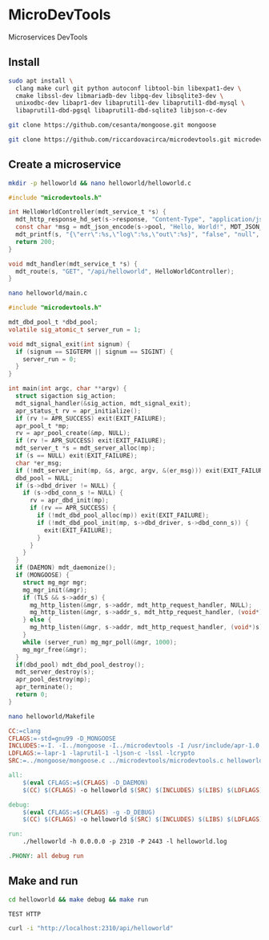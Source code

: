 # MicroDevTools

Microservices DevTools

<!-- #### Table of Contents

[Install](#install)<br>
[Create a new microservices-based project](#create-a-new-microservices-based-project)<br>
[Install GNUstep OBJ-C support (optional)](#install-gnustep-obj-c-support-optional)<br>
[Create a new microservices-based project](#create-a-new-microservices-based-project)<br>
[Get the latest verison of Apache Portable Runtime](#get-the-latest-verison-of-apache-portable-runtime)<br>
[Get the latest version of JSON-c](#get-the-latest-version-of-json-c)<br>
[Get the latest version of Mongoose](#get-the-latest-version-of-mongoose)<br>
[Get latest version of MicroDevTools](#get-latest-version-of-microdevtools)<br>
[Create a HelloWorld microservice in C](#create-a-helloworld-microservice-in-c)<br>
[Create a HelloWorld microservice in Objective-c](#create-a-helloworld-microservice-in-objective-c)<br>
[Compile and run the HelloWorld microservice (debug version)](#compile-and-run-the-helloworld-microservice-debug-version)<br>
[Connect to a PostgreSQL database](#connect-to-a-postgresql-database)<br>
[Connect to a MySQL/MariaDB database](#connect-to-a-mysql-mariadb-database)<br>
[Connect to a SQLite3 database](#connect-to-a-sqlite3-database)<br>
[Enable TLS](#enable-tls)<br>
[Create a simple Nginx API gateway](#create-a-simple-nginx-api-gateway)<br>
 -->
## Install

```bash
sudo apt install \
  clang make curl git python autoconf libtool-bin libexpat1-dev \
  cmake libssl-dev libmariadb-dev libpq-dev libsqlite3-dev \
  unixodbc-dev libapr1-dev libaprutil1-dev libaprutil1-dbd-mysql \
  libaprutil1-dbd-pgsql libaprutil1-dbd-sqlite3 libjson-c-dev
```
```bash
git clone https://github.com/cesanta/mongoose.git mongoose
```
```bash
git clone https://github.com/riccardovacirca/microdevtools.git microdevtools
```
<!-- #### GNUstep OBJ-C support (optional)
```bash
sudo apt install gnustep-devel gobjc \
  && ln -s /usr/lib/gcc/x86_64-linux-gnu/10/include/objc /usr/local/include/objc
```
### The latest verison of Apache Portable Runtime (optional)
```bash
git clone https://github.com/apache/apr.git apr
```
```bash
mkdir -p apr-2 \
  && cd apr \
  && ./buildconf \
  && ./configure --prefix=/tmp/apr --with-mysql --with-pgsql --with-sqlite3 --with-odbc \
  && make \
  && make install \
  && mv /tmp/apr/include/apr-2 ../apr-2/include \
  && mv /tmp/apr/lib ../apr-2 \
  && rm -rf /tmp/apr \
  && cd ..
```
#### The latest version of JSON-c (optional)
```bash
git clone https://github.com/json-c/json-c.git json-c
```
```bash
mkdir -p json-c \
  && mkdir jsonc \
  && cd jsonc \
  && cmake ../json-c -DCMAKE_INSTALL_PREFIX=/tmp/jsonc \
  && make \
  && make install \
  && mv /tmp/jsonc/include/json-c ../json-c/include \
  && mv /tmp/jsonc/lib ../json-c/lib \
  && rm -rf /tmp/jsonc \
  && cd .. \
  && rm -rf jsonc /tmp/jsonc
```
-->
## Create a microservice
```bash
mkdir -p helloworld && nano helloworld/helloworld.c
```
```c
#include "microdevtools.h"

int HelloWorldController(mdt_service_t *s) {
  mdt_http_response_hd_set(s->response, "Content-Type", "application/json");
  const char *msg = mdt_json_encode(s->pool, "Hello, World!", MDT_JSON_T_STRING);
  mdt_printf(s, "{\"err\":%s,\"log\":%s,\"out\":%s}", "false", "null", msg);
  return 200;
}

void mdt_handler(mdt_service_t *s) {
  mdt_route(s, "GET", "/api/helloworld", HelloWorldController);
}
```
```bash
nano helloworld/main.c
```
```c
#include "microdevtools.h"

mdt_dbd_pool_t *dbd_pool;
volatile sig_atomic_t server_run = 1;

void mdt_signal_exit(int signum) {
  if (signum == SIGTERM || signum == SIGINT) {
    server_run = 0;
  }
}

int main(int argc, char **argv) {
  struct sigaction sig_action;
  mdt_signal_handler(&sig_action, mdt_signal_exit);
  apr_status_t rv = apr_initialize();
  if (rv != APR_SUCCESS) exit(EXIT_FAILURE);
  apr_pool_t *mp;
  rv = apr_pool_create(&mp, NULL);
  if (rv != APR_SUCCESS) exit(EXIT_FAILURE);
  mdt_server_t *s = mdt_server_alloc(mp);
  if (s == NULL) exit(EXIT_FAILURE);
  char *er_msg;
  if (!mdt_server_init(mp, &s, argc, argv, &(er_msg))) exit(EXIT_FAILURE);
  dbd_pool = NULL;
  if (s->dbd_driver != NULL) {
    if (s->dbd_conn_s != NULL) {
      rv = apr_dbd_init(mp);
      if (rv == APR_SUCCESS) {
        if (!mdt_dbd_pool_alloc(mp)) exit(EXIT_FAILURE);
        if (!mdt_dbd_pool_init(mp, s->dbd_driver, s->dbd_conn_s)) {
          exit(EXIT_FAILURE);
        }
      }
    }
  }
  if (DAEMON) mdt_daemonize();
  if (MONGOOSE) {
    struct mg_mgr mgr;
    mg_mgr_init(&mgr);
    if (TLS && s->addr_s) {
      mg_http_listen(&mgr, s->addr, mdt_http_request_handler, NULL);
      mg_http_listen(&mgr, s->addr_s, mdt_http_request_handler, (void*)s);
    } else {
      mg_http_listen(&mgr, s->addr, mdt_http_request_handler, (void*)s);
    }
    while (server_run) mg_mgr_poll(&mgr, 1000);
    mg_mgr_free(&mgr);
  }
  if(dbd_pool) mdt_dbd_pool_destroy();
  mdt_server_destroy(s);
  apr_pool_destroy(mp);
  apr_terminate();
  return 0;
}
```
```bash
nano helloworld/Makefile
```
```makefile
CC:=clang
CFLAGS:=-std=gnu99 -D_MONGOOSE
INCLUDES:=-I. -I../mongoose -I../microdevtools -I /usr/include/apr-1.0 -I/usr/include/json-c
LDFLAGS:=-lapr-1 -laprutil-1 -ljson-c -lssl -lcrypto
SRC:=../mongoose/mongoose.c ../microdevtools/microdevtools.c helloworld.c main.c

all:
	$(eval CFLAGS:=$(CFLAGS) -D_DAEMON)
	$(CC) $(CFLAGS) -o helloworld $(SRC) $(INCLUDES) $(LIBS) $(LDFLAGS)

debug:
	$(eval CFLAGS:=$(CFLAGS) -g -D_DEBUG)
	$(CC) $(CFLAGS) -o helloworld $(SRC) $(INCLUDES) $(LIBS) $(LDFLAGS)

run:
	./helloworld -h 0.0.0.0 -p 2310 -P 2443 -l helloworld.log

.PHONY: all debug run
```

<!-- ```makefile
CC:=clang
CFLAGS:=-std=gnu99 -D_MONGOOSE
INCLUDES:=-I. -I../mongoose -I../microdevtools
LDFLAGS:=-lapr-1 -laprutil-1 -ljson-c -lssl -lcrypto
SRC:=../mongoose/mongoose.c ../microdevtools/microdevtools.c helloworld.c main.c

EXTRA_INCLUDES:=-I /usr/include/apr-1.0 -I/usr/include/json-c

# EXTRA_INCLUDES:=-I../apr-2/include -I../json-c/include
# EXTRA_LIBS:=-L../apr-2/lib -L../json-c/lib
# LD_LIBRARY_LOAD:=LD_LIBRARY_PATH=$$LD_LIBRARY_PATH:../apr-2/lib:../json-c/lib 
# TLS:=-DMG_TLS=MG_TLS_OPENSSL -D_TLS

RUN:=./helloworld -h 0.0.0.0 -p 2310 -P 2443 -l helloworld.log

ifdef dbd
  ifeq ($(dbd),pgsql)
    RUN:=$(RUN) -d pgsql -D "hostaddr=127.0.0.1 host=localhost port=5432 user=bob password=secret dbname=test"
  endif
  ifeq ($(dbd),mysql)
    RUN:=$(RUN) -d mysql -D "host=127.0.0.1,port=3306,user=bob,pass=secret,dbname=test"
  endif
  ifeq ($(dbd),sqlite3)
    RUN:=$(RUN) -d sqlite3 -D "test.sqlite"
  endif
endif

all:
ifneq ($(wildcard fs.c),)
	$(eval SRC:=$(SRC) fs.c)
	$(eval CFLAGS:=$(CFLAGS) -DMG_ENABLE_PACKED_FS=1 -D_FS)
endif
	$(eval CFLAGS:=$(CFLAGS) -D_DAEMON $(TLS))
	$(CC) $(CFLAGS) -o helloworld $(SRC) $(INCLUDES) $(EXTRA_INCLUDES) \
	$(LIBS) $(EXTRA_LIBS) $(LDFLAGS)

debug:
ifneq ($(wildcard fs.c),)
	$(eval SRC:=$(SRC) fs.c)
	$(eval CFLAGS:=$(CFLAGS) -DMG_ENABLE_PACKED_FS=1 -D_FS)
endif
	$(eval CFLAGS:=$(CFLAGS) $(TLS) -g -D_DEBUG)
	$(CC) $(CFLAGS) -o helloworld $(SRC) $(INCLUDES) $(EXTRA_INCLUDES) \
	$(LIBS) $(EXTRA_LIBS) $(LDFLAGS)

fs:
	clang -o pack ../mongoose/test/pack.c
	./pack	fs/* > fs.c

run:
	$(LD_LIBRARY_LOAD) $(RUN)

.PHONY: all debug run
``` -->
<!-- 
To use a different installation of apr and json-c, uncomment the following lines
and set the correct path:

```makefile
# EXTRA_INCLUDES:=-I../apr-2/include -I../json-c/include
# EXTRA_LIBS:=-L../apr-2/lib -L../json-c/lib
# LD_LIBRARY_LOAD:=LD_LIBRARY_PATH=$$LD_LIBRARY_PATH:../apr-2/lib:../json-c/lib 
# TLS:=-DMG_TLS=MG_TLS_OPENSSL -D_TLS
```

### Create a HelloWorld microservice in Objective-c

```bash
nano helloworld/helloworld.m
```

```c
#import "microdevtools.h"

int HelloWorldController(mdt_service_t *s) {
  @autoreleasepool {
    NSString *hello;
    mdt_http_response_hd_set(s->response, "Content-Type", "application/json");
    const char *msg = mdt_json_encode(s->pool, "Hello, World!", MDT_JSON_T_STRING);
    mdt_printf(s, "{\"err\":%s,\"log\":%s,\"out\":%s}", "false", "null", msg);
    return 200;
  }
}

void mdt_handler(mdt_service_t *s) {
  mdt_route(s, "GET", "/api/helloworld", HelloWorldController);
}
```

```bash
nano helloworld/main.m
```

```c
#import "microdevtools.h"

mdt_dbd_pool_t *dbd_pool;
volatile sig_atomic_t server_run = 1;

void mdt_signal_exit(int signum) {
  if (signum == SIGTERM || signum == SIGINT) {
    server_run = 0;
  }
}

int main(int argc, char **argv) {
  struct sigaction sig_action;
  mdt_signal_handler(&sig_action, mdt_signal_exit);
  apr_status_t rv = apr_initialize();
  if (rv != APR_SUCCESS) exit(EXIT_FAILURE);
  apr_pool_t *mp;
  rv = apr_pool_create(&mp, NULL);
  if (rv != APR_SUCCESS) exit(EXIT_FAILURE);
  mdt_server_t *s = mdt_server_alloc(mp);
  if (s == NULL) exit(EXIT_FAILURE);
  char *er_msg;
  if (!mdt_server_init(mp, &s, argc, argv, &(er_msg))) exit(EXIT_FAILURE);
  dbd_pool = NULL;
  if (s->dbd_driver != NULL) {
    if (s->dbd_conn_s != NULL) {
      rv = apr_dbd_init(mp);
      if (rv == APR_SUCCESS) {
        if (!mdt_dbd_pool_alloc(mp)) exit(EXIT_FAILURE);
        if (!mdt_dbd_pool_init(mp, s->dbd_driver, s->dbd_conn_s)) {
          exit(EXIT_FAILURE);
        }
      }
    }
  }
  if (DAEMON) mdt_daemonize();
  if (MONGOOSE) {
    struct mg_mgr mgr;
    mg_mgr_init(&mgr);
    if (TLS && s->addr_s) {
      mg_http_listen(&mgr, s->addr, mdt_http_request_handler, NULL);
      mg_http_listen(&mgr, s->addr_s, mdt_http_request_handler, (void*)s);
    } else {
      mg_http_listen(&mgr, s->addr, mdt_http_request_handler, (void*)s);
    }
    while (server_run) mg_mgr_poll(&mgr, 1000);
    mg_mgr_free(&mgr);
  }
  if(dbd_pool) mdt_dbd_pool_destroy();
  mdt_server_destroy(s);
  apr_pool_destroy(mp);
  apr_terminate();
  return 0;
}
```

```bash
nano helloworld/Makefile
```

```makefile
CC:=clang
CFLAGS:=-D_MONGOOSE -D_NATIVE_OBJC_EXCEPTIONS -fconstant-string-class=NSConstantString
INCLUDES:=-I. -I../mongoose -I../microdevtools -I `gnustep-config --variable=GNUSTEP_SYSTEM_HEADERS`
LIBS:=-L `gnustep-config --variable=GNUSTEP_SYSTEM_LIBRARIES`
LDFLAGS:=-lapr-1 -laprutil-1 -ljson-c -lssl -lcrypto -lgnustep-base -lobjc
SRC:=../mongoose/mongoose.c ../microdevtools/microdevtools.c helloworld.m main.m

EXTRA_INCLUDES:=-I /usr/include/apr-1.0 -I/usr/include/json-c

# EXTRA_INCLUDES:=-I../apr-2/include -I../json-c/include
# EXTRA_LIBS:=-L../apr-2/lib -L../json-c/lib
# LD_LIBRARY_LOAD:=LD_LIBRARY_PATH=$$LD_LIBRARY_PATH:../apr-2/lib:../json-c/lib 
# TLS:=-DMG_TLS=MG_TLS_OPENSSL -D_TLS

RUN:=./helloworld -h 0.0.0.0 -p 2310 -P 2443 -l helloworld.log

ifdef dbd
  ifeq ($(dbd),pgsql)
    RUN:=$(RUN) -d pgsql -D "hostaddr=127.0.0.1 host=localhost port=5432 user=bob password=secret dbname=test"
  endif
  ifeq ($(dbd),mysql)
    RUN:=$(RUN) -d mysql -D "host=127.0.0.1,port=3306,user=bob,pass=secret,dbname=test"
  endif
  ifeq ($(dbd),sqlite3)
    RUN:=$(RUN) -d sqlite3 -D "test.sqlite"
  endif
endif

all:
ifneq ($(wildcard fs.c),)
	$(eval SRC:=$(SRC) fs.c)
	$(eval CFLAGS:=$(CFLAGS) -DMG_ENABLE_PACKED_FS=1 -D_FS)
endif
	$(eval CFLAGS:=$(CFLAGS) -D_DAEMON $(TLS))
	$(CC) $(CFLAGS) -o helloworld $(SRC) $(INCLUDES) $(EXTRA_INCLUDES) \
	$(LIBS) $(EXTRA_LIBS) $(LDFLAGS)

debug:
ifneq ($(wildcard fs.c),)
	$(eval SRC:=$(SRC) fs.c)
	$(eval CFLAGS:=$(CFLAGS) -DMG_ENABLE_PACKED_FS=1 -D_FS)
endif
	$(eval CFLAGS:=$(CFLAGS) $(TLS) -g -D_DEBUG)
	$(CC) $(CFLAGS) -o helloworld $(SRC) $(INCLUDES) $(EXTRA_INCLUDES) \
	$(LIBS) $(EXTRA_LIBS) $(LDFLAGS)

fs:
	clang -o pack ../mongoose/test/pack.c
	./pack	fs/* > fs.c

run:
	$(LD_LIBRARY_LOAD) $(RUN)

.PHONY: all debug run
```

To use a different installation of apr and json-c, uncomment the following lines
and set the correct path:

```makefile
# EXTRA_INCLUDES:=-I../apr-2/include -I../json-c/include
# EXTRA_LIBS:=-L../apr-2/lib -L../json-c/lib
# LD_LIBRARY_LOAD:=LD_LIBRARY_PATH=$$LD_LIBRARY_PATH:../apr-2/lib:../json-c/lib 
``` -->

## Make and run
```bash
cd helloworld && make debug && make run
```
<code>TEST HTTP</code>
```bash
curl -i "http://localhost:2310/api/helloworld"
```

<!-- ### Connect to a PostgreSQL database

```bash
sudo apt install postgresql \
  && sudo systemctl start postgresql \
  && sudo -u postgres psql
```

```sql
CREATE USER bob WITH PASSWORD 'secret';
CREATE DATABASE test OWNER bob;
GRANT ALL PRIVILEGES ON DATABASE test TO bob;
\q
```

```bash
psql -U bob -d test -h localhost
```

```sql
CREATE TABLE users (
  id SERIAL PRIMARY KEY,
  username VARCHAR(50) UNIQUE NOT NULL,
  email VARCHAR(100) UNIQUE NOT NULL,
  pass VARCHAR(100) NOT NULL
);
```

```sql
INSERT INTO users (username, email, pass)
VALUES 
  ('user1', 'user1@example.com', 'password1'),
  ('user2', 'user2@example.com', 'password2'),
  ('user3', 'user3@example.com', 'password3');
```

```bash
cd helloworld && make debug && make run dbd=pgsql
```

### Connect to a MySQL/MariaDB database

```bash
sudo apt install mariadb-server && sudo mysql
```

```sql
create database test;
create user 'bob'@'localhost' identified by 'secret';
grant all on test.* to 'bob'@'localhost';
```

```bash
mysql -u bob -p -h localhost
```

```sql
CREATE TABLE users (
  id INT AUTO_INCREMENT PRIMARY KEY,
  username VARCHAR(50) UNIQUE NOT NULL,
  email VARCHAR(100) UNIQUE NOT NULL,
  pass VARCHAR(100) NOT NULL
);

INSERT INTO users (user, email, pass) VALUES
  ('user1', 'user1@example.com', 'password1'),
  ('user2', 'user2@example.com', 'password2'),
  ('user3', 'user3@example.com', 'password3');

\q
```

```bash
cd helloworld \
  && make debug \
  && make run dbd=mysql
```

### Connect to a SQLite3 database

```bash
sudo apt install sqlite3 \
  && sqlite3 test.sqlite
```

```sql
CREATE TABLE users (
    id INTEGER PRIMARY KEY AUTOINCREMENT,
    username VARCHAR(50) UNIQUE NOT NULL,
    email VARCHAR(100) UNIQUE NOT NULL,
    pass VARCHAR(100) NOT NULL
);

INSERT INTO users (username, email, pass) VALUES
    ('user1', 'user1@example.com', 'password1'),
    ('user2', 'user2@example.com', 'password2'),
    ('user3', 'user3@example.com', 'password3');

.exit
```

```bash
cd helloworld \
  && make debug \
  && make run dbd=sqlite3
```

### Enable TLS (optional)

```bash
nano helloworld/certs.sh
```

```bash
#!/bin/bash
mkdir -p /tmp/microdevtools

if ! test -e "/tmp/microdevtools/ca_root.key"; then
  openssl genrsa -out /tmp/microdevtools/ca_root.key 4096
  openssl req -new -x509 -days 365 -key /tmp/microdevtools/ca_root.key \
    -out /tmp/microdevtools/ca_root.crt -subj "/CN=MDT_ROOT_CA"
  rm -rf $1.key $1.crs $1.crt certs.h
fi

if ! test -e "$1.key"; then
  openssl genrsa -out $1.key 2048
  openssl req -new -key $1.key -out $1.csr -subj "/CN=$1"
  openssl x509 -req -days 365 -in $1.csr -CA /tmp/microdevtools/ca_root.crt \
    -CAkey /tmp/microdevtools/ca_root.key -set_serial 01 -out $1.crt
fi

ca_crt_file=/tmp/microdevtools/ca_root.crt
ca_c_variable_name=s_tls_ca
server_crt_file=$1.crt
server_crt_c_variable_name=s_tls_cert
server_key_file=$1.key
server_key_c_variable_name=s_tls_key

ca_crt_variable="const char *${ca_c_variable_name} ="
while IFS= read -r line; do
  ca_crt_variable="${ca_crt_variable}\n\"${line}\\\\n\""
done < "$ca_crt_file"
ca_crt_variable="${ca_crt_variable};"

server_crt_variable="const char *${server_crt_c_variable_name} ="
while IFS= read -r line; do
  server_crt_variable="${server_crt_variable}\n\"${line}\\\\n\""
done < "$server_crt_file"
server_crt_variable="${server_crt_variable};"

server_key_variable="const char *${server_key_c_variable_name} ="
while IFS= read -r line; do
  server_key_variable="${server_key_variable}\n\"${line}\\\\n\""
done < "$server_key_file"
server_key_variable="${server_key_variable};"

echo -e "#ifndef CERT_H" > certs.h
echo -e "#define CERT_H\n" >> certs.h
echo -e "#ifdef _TLS" >> certs.h
echo -e "#ifdef _TLS_TWOWAY" >> certs.h
echo -e "$ca_crt_variable" >> certs.h
echo -e "#endif\n" >> certs.h
echo -e "$server_crt_variable" >> certs.h
echo -e "$server_key_variable" >> certs.h
echo -e "#endif" >> certs.h
echo -e "#endif /* CERT_H */" >> certs.h
```

```bash
chmod +x certs.sh && ./certs.sh helloworld
```

Uncomment the following line in the service Makefile:

```makefile
# TLS:=-DMG_TLS=MG_TLS_OPENSSL -D_TLS
```

Compile and run the HelloWorld microservice (debug version)

```bash
make debug && make run
```

<code>TEST HTTPS</code>

```bash
curl -k -i "https://localhost:2443/api/helloworld"
```

### Compile and install the microservice as a system service

To build the microservice as a system daemon simply use <code>make</code> instead of <code>make debug</code> from the command line.

```bash
sudo cp helloworld /usr/bin/helloworld \
  && sudo chown -R root:root /usr/bin/helloworld \
  && sudo mkdir -p /var/log/helloworld
```

```bash
sudo nano /etc/init.d/helloworld
```

```bash
#!/bin/sh
### BEGIN INIT INFO
# Provides:          helloworld
# Required-Start:    $remote_fs $syslog
# Required-Stop:     $remote_fs $syslog
# Default-Start:     2 3 4 5
# Default-Stop:      0 1 6
# Short-Description: Simple helloworld program
# Description:       This script runs the helloworld program.
### END INIT INFO

# Variables
HELLOWORLD_BIN="/usr/bin/helloworld -h 0.0.0.0 -p 2310 -P 2443 -l /var/log/helloworld/helloworld.log"
PIDFILE="/var/run/helloworld.pid"

do_start() {
  if [ -f "$PIDFILE" ]; then
    echo "The helloworld service is already running."
    exit 1
  fi

  # Start the helloworld program
  $HELLOWORLD_BIN &
  # Store the process ID in the PID file
  echo $! > "$PIDFILE"
  echo "Started the helloworld service."
}

do_stop() {
  if [ ! -f "$PIDFILE" ]; then
    echo "The helloworld service is not running."
    exit 1
  fi

  # Read the process ID from the PID file
  PID=$(cat "$PIDFILE")
  # Terminate the helloworld program
  kill "$PID"
  # Remove the PID file
  rm "$PIDFILE"
  echo "Stopped the helloworld service."
}

do_restart() {
  do_stop
  sleep 1
  do_start
}

do_status() {
  if [ -f "$PIDFILE" ]; then
    PID=$(cat "$PIDFILE")
    if ps -p "$PID" > /dev/null; then
      echo "The helloworld service is running (PID: $PID)."
    else
      echo "The helloworld service is not running."
    fi
  else
    echo "The helloworld service is not running."
  fi
}

case "$1" in
  start)
    do_start
    ;;
  stop)
    do_stop
    ;;
  restart)
    do_restart
    ;;
  status)
    do_status
    ;;
  *)
    echo "Usage: $0 {start|stop|restart|status}"
    exit 1
    ;;
esac
```

```bash
sudo chown -R root:root /etc/init.d/helloworld \
  && sudo chmod +x /etc/init.d/helloworld
```

```bash
sudo nano /etc/systemd/system/helloworld.service
```

```bash
[Unit]
Description=hello service
After=network.target
StartLimitIntervalSec=0

[Service]
Type=forking
Restart=always
RestartSec=1
User=root
ExecStart=/usr/bin/helloworld -h 0.0.0.0 -p 2310 -P 2443 -l /var/log/helloworld/helloworld.log
RemainAfterExit=true

[Install]
WantedBy=multi-user.target
```

```bash
sudo chown -R root:root /etc/systemd/system/helloworld.service \
  && sudo systemctl daemon-reload
```

```bash
sudo systemctl start helloworld
```

Make the microservice a startup script:

```bash
sudo update-rc.d hello defaults
```

Create a script to uninstall the microservice:

```bash
nano uninstall.sh
```

```bash
#!/bin/sh
service helloworld stop \
  && update-rc.d -f helloworld remove \
  && rm -rf /etc/systemd/system/helloworld \
  && rm -rf /usr/bin/helloworld \
  && rm -rf /etc/init.d/helloworld \
  && systemctl daemon-reload
```

### Create a simple Nginx API gateway

```bash
sudo nano /etc/nginx/sites-available/myapp.conf
```

```
include /etc/nginx/sites-available/myapp_*_upstream.conf;
server {
  listen 80;
  server_name remote.host;
  include /etc/nginx/sites-available/myapp_*_location.conf;
}
```

```bash
sudo ln -s /etc/nginx/sites-available/myapp.conf /etc/nginx/sites-enabled/myapp.conf
```

```bash
sudo nano /etc/nginx/sites-available/myapp_helloworld_location.conf
```

```
location /api/helloworld {
  proxy_pass http://myapp-helloworld;
}
```

```bash
sudo nano /etc/nginx/sites-available/myapp_helloworld_upstream.conf
```

```nginx
upstream myapp-helloworld {
  server localhost:2310 fail_timeout=10s max_fails=3;
}
```

```bash
sudo nginx -t
```

```bash
sudo service nginx restart
```

```bash
make debug && make run
```

Add the <code>remote.host</code> host to the <code>/etc/hosts</code> file and run the following command from an external host:

```bash
curl -i http://remote.host/api/helloworld
``` 



-->




<!--






#!/bin/bash

# # netsrv
# Lightweight microservices framework

# ### Install common development tools
# ```bash
# sudo apt install clang make curl git python autoconf libtool-bin libexpat1-dev cmake
# sudo apt install libssl-dev libmariadb-dev libpq-dev libsqlite3-dev unixodbc-dev
# ```

# ### Install GNUstep OBJ-C support
# ```bash
# sudo apt install gnustep-devel gobjc
# ln -s /usr/lib/gcc/x86_64-linux-gnu/10/include/objc /usr/local/include/objc
# ```

# ### Install apr-2 dependencies
# ```bash
# git clone https://github.com/apache/apr.git apr
# cd apr && ./buildconf
# ./configure --prefix=/tmp/apr-install --with-mysql --with-pgsql --with-sqlite3 --with-odbc
# make && make install
# mv /tmp/apr-install/include/apr-2 /path/to/netsrv/.tools/include
# mv /tmp/apr-install/lib /path/to/netsrv/.tools/lib
# rm -rf /tmp/apr-install
# ```

# ### Install json-c dependencies
# ```bash
# git clone https://github.com/json-c/json-c.git json-c
# mkdir json-c-build && cd json-c-build
# cmake ../json-c -DCMAKE_INSTALL_PREFIX=/tmp/json-c-install
# make && make install
# mv /tmp/json-c-install/include/json-c /path/to/netsrv/.tools/include
# mv /tmp/json-c-install/lib /path/to/netsrv/.tools/lib
# rm -rf /tmp/json-c-install
# ```

# ### Install Mongoose dependencies
# ```bash
# git clone https://github.com/cesanta/mongoose.git mongoose
# cp ./mongoose/mongoose.h /path/to/netsrv/.tools/include
# cp ./mongoose/mongoose.c /path/to/netsrv/.tools/src

# ```

# ### Nginx local API gateway

# #### /etc/nginx/sites-available/netsrv_gateway.conf
# ```bash
# include /etc/nginx/sites-available/ns_*_upstream.conf;
# server {
#   listen 80;
#   server_name example.local;
#   include /etc/nginx/sites-available/ns_*_location.conf;
#   location / {
#     root /var/www/html/ns-webapp;
#   }
# }
# ```
# ## Nginx local service config

# #### /etc/nginx/sites-available/helloworld_location.conf
# ```bash
# location /api/helloworld/ {
#   rewrite ^/api/helloworld(.*) /api$1 break;
#   proxy_pass https://ns-helloworld;
#   proxy_set_header SSL_CLIENT_CERT $ssl_client_cert;
#   proxy_ssl_certificate /path/to/client.crt;
#   proxy_ssl_certificate_key /path/to/client.key;
#   proxy_ssl_trusted_certificate /path/to/ca.crt;
#   proxy_ssl_verify on;
#   proxy_ssl_verify_depth 2;
#   proxy_ssl_name remote.host;
# }
# ```

# #### /etc/nginx/sites-available/helloworld_upstream.conf
# ```bash
# upstream ns-helloworld {
#   server remote.host:8081 fail_timeout=10s max_fails=3;
#   server remote.host:8082 fail_timeout=10s max_fails=3;
#   server remote.host:8083 fail_timeout=10s max_fails=3;
# }
# ```
# test:
# curl -k -c "/tmp/cookie.txt" -b "/tmp/cookie.txt" --key ".tools/certs/client.key" --cert ".tools/certs/client.crt" -i "https://localhost:2443/api/hello"


# #include "microdevtools.h"

# int HelloWorldController(ns_service_t *s) {
#   ns_http_response_hd_set(s->response, "Content-Type", "application/json");
#   const char *msg = ns_json_encode(s->pool, "Hello, World!", NS_JSON_T_STRING);
#   ns_printf(s, "{\"err\":%s,\"log\":%s,\"out\":%s}", "false", "null", msg);
#   return 200;
# }
# void ns_handler(ns_service_t *s) {
#   ns_route(s, "GET", "/api/hello", HelloWorldController);
# }

# ns_dbd_pool_t *dbd_pool;
# volatile sig_atomic_t server_run = 1;
# void ns_signal_exit(int signum) {
#   if (signum == SIGTERM || signum == SIGINT) {
#     server_run = 0;
#   }
# }

# int main(int argc, char **argv) {
#   struct state_t {
#     struct flag_t {
#       int input, init, pool, server, dbd, dbd_pool;
#     } flag;
#     int error;
#     ns_server_t *server;
#     char *er_msg;
#     apr_pool_t *pool;
#     struct mg_mgr mgr;
#     struct sigaction sig_action;
#   } st = {
#     .flag.input = 0, .flag.init = 0, .flag.pool = 0, .flag.server = 0,
#     .flag.dbd = 0, .flag.dbd_pool = 0, .error = 0, .server = NULL,
#     .er_msg = NULL
#   };
#   do {
#     ns_signal_handler(&(st.sig_action), ns_signal_exit);
#     st.flag.input = argv != NULL && argc > 1;
#     if ((st.error = !st.flag.input)) break;
#     {
#       apr_status_t rv;
#       rv = apr_initialize();
#       st.flag.init = rv == APR_SUCCESS;
#       if ((st.error = !st.flag.init)) break;
#       rv = apr_pool_create(&(st.pool), NULL);
#       st.flag.pool = rv == APR_SUCCESS;
#       if ((st.error = !st.flag.pool)) break;
#     }
#     st.server = ns_server_alloc(st.pool);
#     st.flag.server = st.server != NULL;
#     if ((st.error = !st.flag.server)) break;
#     st.flag.server = ns_server_init(
#       st.pool, &(st.server), argc, argv, &(st.er_msg));
#     if ((st.error = !st.flag.server)) break;
#     if (DEBUG) {
#       ns_log((st.server)->logger, "INFO", "Server starting...");
#       ns_log((st.server)->logger, "INFO", "Server initialized");
#     }
#     if ((st.server)->dbd_driver != NULL) {
#       if ((st.server)->dbd_conn_s != NULL) {
#         apr_status_t rv;
#         rv = apr_dbd_init(st.pool);
#         st.flag.dbd = rv == APR_SUCCESS;
#         if ((st.error = !st.flag.dbd)) break;
#       }
#     }
#     dbd_pool = NULL;
#     if (st.flag.dbd) {
#       st.flag.dbd_pool = ns_dbd_pool_alloc(st.pool);
#       if ((st.error = !st.flag.dbd_pool)) break;
#       if (DEBUG) {
#         ns_log((st.server)->logger, "INFO", "DBD connection pool allocated");
#       }
#       st.flag.dbd_pool = ns_dbd_pool_init(st.pool, (st.server)->dbd_driver,
#                                           (st.server)->dbd_conn_s);
#       if ((st.error = !st.flag.dbd_pool)) break;
#       if (DEBUG) {
#         ns_log((st.server)->logger, "INFO", "DBD connection pool initialized");
#       }
#     }
#     if (DAEMON) {
#       ns_daemonize();
#       if (DEBUG) {
#         ns_log((st.server)->logger, "INFO", "Service daemon");
#       }
#     }
#     if (MONGOOSE) {
#       mg_mgr_init(&(st.mgr));
#       if (DEBUG) {
#         ns_log((st.server)->logger, "INFO", "HTTP server initialized");
#       }
#       if (TLS) {
#         if ((st.server)->addr_s) {
#           printf("%s\n", (st.server)->addr);
#           printf("%s\n", (st.server)->addr_s);
          
#           mg_http_listen(&(st.mgr), (st.server)->addr,
#                          ns_http_request_handler, NULL);
#           mg_http_listen(&(st.mgr), (st.server)->addr_s,
#                          ns_http_request_handler, (void*)(st.server));
#         }
#       } else {
#         mg_http_listen(&(st.mgr), (st.server)->addr,
#                        ns_http_request_handler, (void*)(st.server));
#       }
#       if (DEBUG) {
#         ns_log((st.server)->logger, "INFO", "HTTP server listening...");
#       }
#       while (server_run) {
#         mg_mgr_poll(&(st.mgr), 1000);
#       }
#       mg_mgr_free(&(st.mgr));
#     }
#   } while (0);
#   if (st.error) {
#     if (!st.flag.input) {
#       ns_log((st.server)->logger, "ERROR", "Invalid input");
#     } else if (!st.flag.init) {
#       ns_log((st.server)->logger, "ERROR", "Environment initialization error");
#     } else if (!st.flag.pool) {
#       ns_log((st.server)->logger, "ERROR", "Memory pool allocation error");
#     } else if (!st.flag.server) {
#       if (st.server == NULL) {
#         ns_log((st.server)->logger, "ERROR", "Server allocation error");
#       } else if (st.er_msg != NULL) {
#         ns_log((st.server)->logger, "ERROR", st.er_msg);
#       } else {
#         ns_log((st.server)->logger, "ERROR", "Server initialization error");
#       } 
#     } else if (!st.flag.dbd) {
#       ns_log((st.server)->logger, "ERROR", "DBD initialization failure");
#     } else if (!st.flag.dbd_pool) {
#       ns_log((st.server)->logger, "ERROR", "DBD pool initialization failure");
#     } else {
#       ns_log((st.server)->logger, "ERROR", "General error");
#     }
#   }
#   if (st.flag.init) {
#     if (st.flag.pool) {
#       ns_dbd_pool_destroy();
#       ns_server_destroy(st.server);
#       apr_pool_destroy(st.pool);
#     }
#     apr_terminate();
#   }
#   return 0;
# }

name=""
lang="c"
port=""

# ------------------------------------------------------------------------------

function usage {
  echo "Usage: mdt [options]"
  echo "  -b, --build     Build MicroDevTools locally"
  echo "  -i, --install   Install MicroDevTools"
  echo "  -u, --uninstall Uninstall MicroDevTools"
  echo "  -c, --create    Create a new application"
  exit 0
}

# ------------------------------------------------------------------------------

function build {
  CURRDIR=$(pwd);
  if ! test -e "${CURRDIR}/.tools/.env"; then
    exit 0
  fi
  source .tools/.env
  if [ ! -d "${APR}" ]; then
    echo "${APR} does not exist."
    exit 0
  fi
  if [ ! -d "${JSONC}" ]; then
    echo "${JSONC} does not exist."
    exit 0
  fi
  if [ ! -d "${MONGOOSE}" ]; then
    echo "${MONGOOSE} does not exist."
    exit 0
  fi
  if [ ! -d "${MICRODEVTOOLS}" ]; then
    echo "${MICRODEVTOOLS} does not exist."
    exit 0
  fi
  rm -rf ${CURRDIR}/.tools/apr-2 && mkdir -p ${CURRDIR}/.tools/apr-2
  rm -rf ${CURRDIR}/.tools/json-c && mkdir -p ${CURRDIR}/.tools/json-c
  rm -rf ${CURRDIR}/.tools/mongoose && mkdir -p ${CURRDIR}/.tools/mongoose
  rm -rf ${CURRDIR}/.tools/microdevtools && mkdir -p ${CURRDIR}/.tools/microdevtools
  cd $APR && ./buildconf && ./configure --prefix=/tmp/apr-install \
    --with-mysql --with-pgsql --with-sqlite3 --with-odbc && make && \
    make install && mv /tmp/apr-install/include/apr-2 \
    ${CURRDIR}/.tools/apr-2/include && mv /tmp/apr-install/lib \
    ${CURRDIR}/.tools/apr-2 && rm -rf /tmp/apr-install
  cd $JSONC && cd .. && rm -rf json-c-build && mkdir json-c-build \
    && cd json-c-build && cmake ../$(basename "$JSONC") \
    -DCMAKE_INSTALL_PREFIX=/tmp/json-c-install && make && make install \
    && mv /tmp/json-c-install/include/json-c ${CURRDIR}/.tools/json-c/include \
    && mv /tmp/json-c-install/lib ${CURRDIR}/.tools/json-c/lib \
    && rm -rf /tmp/json-c-install
  cp $MONGOOSE/mongoose.* ${CURRDIR}/.tools/mongoose
  cp $MICRODEVTOOLS/microdevtools.* ${CURRDIR}/.tools/microdevtools
  cat <<EOF > ${CURRDIR}/.gitignore
.gitignore
.tools/apr-2
.tools/json-c
.tools/mongoose
.tools/microdevtools
EOF
  exit 0
}

# ------------------------------------------------------------------------------

# Example: $ sudo mdt -i
function install {
  CURRDIR=$(pwd)
  cp ${CURRDIR}/mdt /usr/local/bin/mdt
  exit 0
}

# ------------------------------------------------------------------------------

# Example: $ sudo mdt -u
function uninstall {
  CURRDIR=$(pwd);
  rm -rf /usr/local/bin/mdt
  exit 0
}

# ------------------------------------------------------------------------------

# Example: $ mkdir myapp && cd myappp && mdt -c
function create {
  CURRDIR=$(pwd)
  if [ -d ".tools" ]; then
    echo "Application already exists."
  fi
  mkdir ${CURRDIR}/.tools
  cat <<EOF > ${CURRDIR}/.tools/.env
APR=../apr
JSONC=../json-c
MONGOOSE=../mongoose
MICRODEVTOOLS=../microdevtools
EOF
  echo 
  echo "The application has been created."
  echo "Modify .tools/.env with the paths of APR, Json-c, and Mongoose"
  echo "then execute the command mdt -b."
  echo ""
  exit 0
}

# ------------------------------------------------------------------------------

function service {
  CURRDIR=$(pwd)
  if [ -d "${name}" ]; then
    echo "Service '${name}' already exists."
  fi
  if [[ -n $name ]]; then
    mkdir -p ${name}
    if test -e "${CURRDIR}/${name}/Makefile"; then
      exit 0;
    fi
    if [ "$lang" = "objc" ]; then
      if ! test -e "${CURRDIR}/${name}/main.m"; then
        cat <<EOF > ${CURRDIR}/${name}/main.m
#import "microdevtools.h"
int HelloWorldController(ns_service_t *s) {
  @autoreleasepool {
    ns_http_response_hd_set(s->response, "Content-Type", "application/json");
    const char *msg = ns_json_encode(s->pool, "Hello from ${name}!", NS_JSON_T_STRING);
    ns_printf(s, "{\"err\":%s,\"log\":%s,\"out\":%s}", "false", "null", msg);
    return 200;
  }
}
void ns_handler(ns_service_t *s) {
  ns_route(s, "GET", "/api/hello", HelloWorldController);
}
ns_dbd_pool_t *dbd_pool;
volatile sig_atomic_t server_run = 1;
void ns_signal_exit(int signum) {
  if (signum == SIGTERM || signum == SIGINT) {
    server_run = 0;
  }
}
int main(int argc, char **argv) {
  struct sigaction sig_action;
  ns_signal_handler(&sig_action, ns_signal_exit);
  apr_status_t rv = apr_initialize();
  if (rv != APR_SUCCESS) exit(EXIT_FAILURE);
  apr_pool_t *mp;
  rv = apr_pool_create(&mp, NULL);
  if (rv != APR_SUCCESS) exit(EXIT_FAILURE);
  ns_server_t *s = ns_server_alloc(mp);
  if (s == NULL) exit(EXIT_FAILURE);
  char *er_msg;
  if (!ns_server_init(mp, &s, argc, argv, &(er_msg))) exit(EXIT_FAILURE);
  dbd_pool = NULL;
  if (s->dbd_driver != NULL) {
    if (s->dbd_conn_s != NULL) {
      rv = apr_dbd_init(mp);
      if (rv == APR_SUCCESS) {
        if (!ns_dbd_pool_alloc(mp)) exit(EXIT_FAILURE);
        if (!ns_dbd_pool_init(mp, s->dbd_driver, s->dbd_conn_s)) {
          exit(EXIT_FAILURE);
        }
      }
    }
  }
  if (DAEMON) ns_daemonize();
  if (MONGOOSE) {
    struct mg_mgr mgr;
    mg_mgr_init(&mgr);
    if (TLS) {
      if (s->addr_s) {
        mg_http_listen(&mgr, s->addr, ns_http_request_handler, NULL);
        mg_http_listen(&mgr, s->addr_s, ns_http_request_handler, (void*)s);
      }
    } else {
      mg_http_listen(&mgr, s->addr, ns_http_request_handler, (void*)s);
    }
    while (server_run) mg_mgr_poll(&mgr, 1000);
    mg_mgr_free(&mgr);
  }
  if(dbd_pool) ns_dbd_pool_destroy();
  ns_server_destroy(s);
  apr_pool_destroy(mp);
  apr_terminate();
  return 0;
}
EOF
        cat <<EOF > ${CURRDIR}/${name}/Makefile
HOST:=0.0.0.0
PORT:=2310
SSL_PORT:=2443
LOG:=${name}.log
DBD_DRIVER:=mysql
DBD_CONN_S:="host=localhost,port=3306,user=test,pass=test,dbname=test"

CC:=clang
#-DMG_TLS=MG_TLS_OPENSSL -D_TLS -D_TLS_TWOWAY
CFLAGS:=-std=gnu99 -D_MONGOOSE -D_NATIVE_OBJC_EXCEPTIONS -fconstant-string-class=NSConstantString
INCLUDES:=-I. -I../.tools -I../.tools/apr-2/include -I../.tools/json-c/include -I../.tools/mongoose -I../.tools/microdevtools -I \`gnustep-config --variable=GNUSTEP_SYSTEM_HEADERS\`
LIBS:=-L../.tools/apr-2/lib -L../.tools/json-c/lib -L \`gnustep-config --variable=GNUSTEP_SYSTEM_LIBRARIES\`
LDFLAGS:=-lapr-2 -ljson-c -lssl -lcrypto -lgnustep-base -lobjc
SRC:=../.tools/mongoose/mongoose.c ../.tools/microdevtools/microdevtools.c main.m

all: debug

debug:
	\$(eval CFLAGS:=-g -D_DEBUG \$(CFLAGS))
	\$(CC) \$(CFLAGS) -o ${name} \$(SRC) \$(INCLUDES) \$(LIBS) \$(LDFLAGS)

release:
	\$(eval CFLAGS:=-D_DAEMON \$(CFLAGS))
	\$(CC) \$(CFLAGS) -o ${name} \$(SRC) \$(INCLUDES) \$(LIBS) \$(LDFLAGS)

run:
	LD_LIBRARY_PATH=\$LD_LIBRARY_PATH:../.tools/apr-2/lib:../.tools/json-c/lib \\
	\$(VALGRIND) ./${name} -h \$(HOST) -p \$(PORT) -P \$(SSL_PORT) \\
	-l \$(LOG) -d \$(DBD_DRIVER) -D \$(DBD_CONN_S)

.PHONY: debug release run
EOF
      fi
    fi
    if [ "$lang" = "c" ]; then
      if ! test -e "${name}/${name}.c"; then
        cat <<EOF > ${CURRDIR}/${name}/main.c
#include "microdevtools.h"
int HelloWorldController(ns_service_t *s) {
  ns_http_response_hd_set(s->response, "Content-Type", "application/json");
  const char *msg = ns_json_encode(s->pool, "Hello from ${name}!", NS_JSON_T_STRING);
  ns_printf(s, "{\"err\":%s,\"log\":%s,\"out\":%s}", "false", "null", msg);
  return 200;
}
void ns_handler(ns_service_t *s) {
  ns_route(s, "GET", "/api/hello", HelloWorldController);
}
ns_dbd_pool_t *dbd_pool;
volatile sig_atomic_t server_run = 1;
void ns_signal_exit(int signum) {
  if (signum == SIGTERM || signum == SIGINT) {
    server_run = 0;
  }
}
int main(int argc, char **argv) {
  struct sigaction sig_action;
  ns_signal_handler(&sig_action, ns_signal_exit);
  apr_status_t rv = apr_initialize();
  if (rv != APR_SUCCESS) exit(EXIT_FAILURE);
  apr_pool_t *mp;
  rv = apr_pool_create(&mp, NULL);
  if (rv != APR_SUCCESS) exit(EXIT_FAILURE);
  ns_server_t *s = ns_server_alloc(mp);
  if (s == NULL) exit(EXIT_FAILURE);
  char *er_msg;
  if (!ns_server_init(mp, &s, argc, argv, &(er_msg))) exit(EXIT_FAILURE);
  dbd_pool = NULL;
  if (s->dbd_driver != NULL) {
    if (s->dbd_conn_s != NULL) {
      rv = apr_dbd_init(mp);
      if (rv == APR_SUCCESS) {
        if (!ns_dbd_pool_alloc(mp)) exit(EXIT_FAILURE);
        if (!ns_dbd_pool_init(mp, s->dbd_driver, s->dbd_conn_s)) {
          exit(EXIT_FAILURE);
        }
      }
    }
  }
  if (DAEMON) ns_daemonize();
  if (MONGOOSE) {
    struct mg_mgr mgr;
    mg_mgr_init(&mgr);
    if (TLS) {
      if (s->addr_s) {
        mg_http_listen(&mgr, s->addr, ns_http_request_handler, NULL);
        mg_http_listen(&mgr, s->addr_s, ns_http_request_handler, (void*)s);
      }
    } else {
      mg_http_listen(&mgr, s->addr, ns_http_request_handler, (void*)s);
    }
    while (server_run) mg_mgr_poll(&mgr, 1000);
    mg_mgr_free(&mgr);
  }
  if(dbd_pool) ns_dbd_pool_destroy();
  ns_server_destroy(s);
  apr_pool_destroy(mp);
  apr_terminate();
  return 0;
}
EOF
        cat <<EOF > ${CURRDIR}/${name}/Makefile
HOST:=0.0.0.0
PORT:=2310
SSL_PORT:=2443
LOG:=${name}.log
DBD_DRIVER:=mysql
DBD_CONN_S:="host=localhost,port=3306,user=test,pass=test,dbname=test"

CC:=clang
#-DMG_TLS=MG_TLS_OPENSSL -D_TLS -D_TLS_TWOWAY
CFLAGS:=-std=gnu99 -D_MONGOOSE
INCLUDES:=-I. -I.. -I../.tools/apr-2/include -I../.tools/json-c/include -I../.tools/mongoose -I../.tools/microdevtools
LIBS:=-L../.tools/apr-2/lib -L../.tools/json-c/lib
LDFLAGS:=-lapr-2 -ljson-c -lssl -lcrypto
SRC:=../.tools/mongoose/mongoose.c ../.tools/microdevtools/microdevtools.c main.c

all: debug

debug:
	\$(eval CFLAGS:=-g -D_DEBUG \$(CFLAGS))
	\$(CC) \$(CFLAGS) -o ${name} \$(SRC) \$(INCLUDES) \$(LIBS) \$(LDFLAGS)

release:
	\$(eval CFLAGS:=-D_DAEMON \$(CFLAGS))
	\$(CC) \$(CFLAGS) -o ${name} \$(SRC) \$(INCLUDES) \$(LIBS) \$(LDFLAGS)

run:
	LD_LIBRARY_PATH=\$LD_LIBRARY_PATH:../.tools/apr-2/lib:../.tools/json-c/lib \\
	\$(VALGRIND) ./${name} -h \$(HOST) -p \$(PORT) -P \$(SSL_PORT) \\
	-l \$(LOG) -d \$(DBD_DRIVER) -D \$(DBD_CONN_S)

.PHONY: debug release run
EOF
      fi
    fi
  else
    usage
  fi
}

# ------------------------------------------------------------------------------

function cert {
  NAME=$1

  CURRDIR=$(pwd);
  mkdir -p .tools/cert

  if ! test -e ".tools/cert/ca_root.key"; then
    openssl genrsa -out .tools/cert/ca_root.key 4096
    openssl req -new -x509 -days 365 -key .tools/cert/ca_root.key -out .tools/cert/ca_root.crt -subj "/CN=NETSERV_ROOT_CA"
    echo ".tools/cert" >> .gitignore
    awk -i inplace '!seen[$0]++' .gitignore
  fi

  if ! test -e ".tools/cert/client.key"; then
    openssl genrsa -out .tools/cert/client.key 2048
    openssl req -new -key .tools/cert/client.key -out .tools/cert/client.csr -subj "/CN=client"
    openssl x509 -req -days 365 -in .tools/cert/client.csr -CA .tools/cert/ca_root.crt -CAkey .tools/cert/ca_root.key -set_serial 01 -out .tools/cert/client.crt
  fi

  if ! test -e ".tools/cert/${NAME}.key"; then
    openssl genrsa -out .tools/cert/${NAME}.key 2048
    openssl req -new -key .tools/cert/${NAME}.key -out .tools/cert/${NAME}.csr -subj "/CN=${NAME}"
    openssl x509 -req -days 365 -in .tools/cert/${NAME}.csr -CA .tools/cert/ca_root.crt -CAkey .tools/cert/ca_root.key -set_serial 01 -out .tools/cert/${NAME}.crt
  fi

  ca_crt_file=.tools/cert/ca_root.crt
  ca_c_variable_name=s_tls_ca
  server_crt_file=.tools/cert/${NAME}.crt
  server_crt_c_variable_name=s_tls_cert
  server_key_file=.tools/cert/${NAME}.key
  server_key_c_variable_name=s_tls_key

  # ca_crt
  ca_crt_variable="const char *${ca_c_variable_name} ="
  while IFS= read -r line; do
    ca_crt_variable="${ca_crt_variable}\n\"${line}\\\\n\""
  done < "$ca_crt_file"
  ca_crt_variable="${ca_crt_variable};"

  # server_crt
  server_crt_variable="const char *${server_crt_c_variable_name} ="
  while IFS= read -r line; do
    server_crt_variable="${server_crt_variable}\n\"${line}\\\\n\""
  done < "$server_crt_file"
  server_crt_variable="${server_crt_variable};"

  # server_key
  server_key_variable="const char *${server_key_c_variable_name} ="
  while IFS= read -r line; do
    server_key_variable="${server_key_variable}\n\"${line}\\\\n\""
  done < "$server_key_file"
  server_key_variable="${server_key_variable};"

  echo -e "#ifndef CERT_H" > ${CURRDIR}/api/${NAME}/certs.h
  echo -e "#define CERT_H\n" >> ${CURRDIR}/api/${NAME}/certs.h
  echo -e "#ifdef _TLS" >> ${CURRDIR}/api/${NAME}/certs.h
  echo -e "#ifdef _TLS_TWOWAY" >> ${CURRDIR}/api/${NAME}/certs.h
  echo -e "$ca_crt_variable" >> ${CURRDIR}/api/${NAME}/certs.h
  echo -e "#endif\n" >> ${CURRDIR}/api/${NAME}/certs.h
  echo -e "$server_crt_variable" >> ${CURRDIR}/api/${NAME}/certs.h
  echo -e "$server_key_variable" >> ${CURRDIR}/api/${NAME}/certs.h
  echo -e "#endif" >> ${CURRDIR}/api/${NAME}/certs.h
  echo -e "#endif /* CERT_H */" >> ${CURRDIR}/api/${NAME}/certs.h

  exit 0
}

# ------------------------------------------------------------------------------

function deb_make_instance {
  NAME=$1
  DIR=$2
  PORT=$3
  DBD=$4
  CONN_S=$5
  echo "systemctl enable ${NAME}_${PORT}.service" >> ${DIR}/DEBIAN/postinst
  echo "systemctl start ${NAME}_${PORT}.service" >> ${DIR}/DEBIAN/postinst
  echo "if systemctl is-active ${NAME}_${PORT}.service >/dev/null; then" >> ${DIR}/DEBIAN/prerm
  echo "systemctl stop ${NAME}_${PORT}.service" >> ${DIR}/DEBIAN/prerm
  echo "fi" >> ${DIR}/DEBIAN/prerm
    
  cat <<EOF > ${DIR}/etc/systemd/system/${NAME}_${PORT}.service
[Unit]
Description={NAME} service
After=network.target
StartLimitIntervalSec=0

[Service]
Type=forking
Restart=always
RestartSec=1
User=root
ExecStart=/usr/bin/{NAME} -h 0.0.0.0 -p {PORT} -l ./{NAME}.log -d {DBD} -D "{CONN_S}"
RemainAfterExit=true

[Install]
WantedBy=multi-user.target
EOF

  sed -i "s/{NAME}/${NAME}/g" ${DIR}/etc/systemd/system/${NAME}_${PORT}.service
  sed -i "s/{PORT}/${PORT}/g" ${DIR}/etc/systemd/system/${NAME}_${PORT}.service
  sed -i "s/{DBD}/${DBD}/g" ${DIR}/etc/systemd/system/${NAME}_${PORT}.service
  sed -i "s/{CONN_S}/${CONN_S}/g" ${DIR}/etc/systemd/system/${NAME}_${PORT}.service
}

function deb {

  if [ $# -eq 0 ]; then
    exit 0
  fi

  NAME=$1
  VERS=$2
  PORT_1=$3
  PORT_2=$4
  PORT_3=$5

  DIR=/tmp/${NAME}
  DESC="NetServ HTTP microservice for user management"
  MANT="Riccardo Vacirca<rvacirca23@gmail.com>"
  HOME="http:\/\/riccardovacirca.com"
  DBD="mysql"
  CONN_S="host=127.0.0.1,port=3306,user=test,pass=test,dbname=test"

  mkdir -p ${DIR}/DEBIAN
  mkdir -p ${DIR}/etc
  # mkdir -p ${DIR}/etc/nginx/sites-available
  mkdir -p ${DIR}/etc/systemd/system
  mkdir -p ${DIR}/usr/bin
  mkdir -p ${DIR}/usr/lib

  cat <<EOF > ${DIR}/DEBIAN/control
Source: {NAME}
Section: devel
Priority: optional
Maintainer: {MANT}
Standards-Version: {VERS}
Build-Depends: debhelper (>= 7)
Homepage: {HOME}
Package: {NAME}
Version: {VERS}
Essential: no
Architecture: amd64
Depends: libapr1 (>= 1.6.5), libaprutil1 (>= 1.6.1), libssl1.1 (>= 1.1.0)
Description: {DESC}
EOF

  cat <<EOF > ${DIR}/DEBIAN/postinst
#!/bin/bash
sudo ln -sf /etc/nginx/sites-available/ns_gateway.conf /etc/nginx/sites-enabled/ns_gateway.conf
chown -R root:root /usr/bin/{NAME}
systemctl daemon-reload
EOF

  cat <<EOF > ${DIR}/DEBIAN/postrm
#!/bin/bash
systemctl daemon-reload
EOF

  cat <<EOF > ${DIR}/DEBIAN/prerm
#!/bin/bash
set -e
EOF

  sed -i "s/{NAME}/${NAME}/g" ${DIR}/DEBIAN/control
  sed -i "s/{VERS}/${VERS}/g" ${DIR}/DEBIAN/control
  sed -i "s/{DESC}/${DESC}/g" ${DIR}/DEBIAN/control
  sed -i "s/{MANT}/${MANT}/g" ${DIR}/DEBIAN/control
  sed -i "s/{HOME}/${HOME}/g" ${DIR}/DEBIAN/control

  sed -i "s/{NAME}/${NAME}/g" ${DIR}/DEBIAN/postinst
  chmod +x ${DIR}/DEBIAN/postinst
  chmod +x ${DIR}/DEBIAN/prerm
  chmod +x ${DIR}/DEBIAN/postrm

  cp .tools/builds/${NAME} ${DIR}/usr/bin/${NAME}

  deb_make_instance "${NAME}" "${DIR}" "${PORT_1}" "${DBD}" "${CONN_S}"
  deb_make_instance "${NAME}" "${DIR}" "${PORT_2}" "${DBD}" "${CONN_S}"
  deb_make_instance "${NAME}" "${DIR}" "${PORT_3}" "${DBD}" "${CONN_S}"

  mkdir -p .tools/dist
  dpkg-deb --build ${DIR} .tools/dist/${NAME}-${VERS}_amd64.deb
  #  rm -rf /tmp/${NAME}
  echo "done."
  echo
}

# ------------------------------------------------------------------------------

function gateway {
  CURRDIR=$(pwd);
  cat <<EOF > /etc/nginx/sites-available/netsrv_gateway.conf
include ${CURRDIR}/api/ns_*_upstream.conf;
server {
  listen 80;
  server_name local.host;
  include ${CURRDIR}/api/ns_*_location.conf;
  location / {
    root /var/www/html;
  }
}
EOF
  ln -s /etc/nginx/sites-available/netsrv_gateway.conf /etc/nginx/sites-enabled
  echo "127.0.0.1 local.host" >> /etc/hosts
  echo "127.0.0.1 remote.host" >> /etc/hosts
}

# ------------------------------------------------------------------------------

function client {
  NAME=$1
  DATA=$2
  CURRDIR=$(pwd);
  echo "curl -k -c \"/tmp/cookie.txt\" -b \"/tmp/cookie.txt\" \
    --key \".tools/cert/client.key\" --cert \".tools/cert/client.crt\" \
    -i \"http://local.host/api/${NAME}\""
  echo ""
  curl -k -c "/tmp/cookie.txt" -b "/tmp/cookie.txt" \
    --key ".tools/cert/client.key" --cert ".tools/cert/client.crt" \
    -i "http://local.host/api/${NAME}"
}

# ------------------------------------------------------------------------------

function main {
  local cmd
  while [[ $# -gt 0 ]]; do
    case "$1" in
      -c|--create)
        cmd="create"
        ;;
      -b|--build)
        cmd="build"
        ;;
      -i|--install)
        cmd="install"
        ;;
      -u|--uninstall)
        cmd="uninstall"
        ;;
      -s|--service)
        cmd="service"
        ;;
      -n|--name)
        name="$2"
        shift
        ;;
      -l|--lang)
        lang="$2"
        shift
        ;;
      -p|--port)
        port="$2"
        shift
        ;;
      *)
        usage
        ;;
    esac
    shift
  done
  if [[ -n $cmd ]]; then
    $cmd
  else
    usage
  fi
}

main "$@"




-------------------------------------------------------
#include "microdevtools.h"

#define SECRET_KEY "my_secret_key"

int SignInController(mdt_service_t *s) {

  struct state_t {
    struct flag_t {
      int ok_request, ok_rset, ok_user, ok_token, ok_cookies;
    } flag;
    int error;
  } st = {
    .flag.ok_request = 0, .flag.ok_user = 0, .flag.ok_token = 0,
    .flag.ok_cookies = 0, .error = 1
  };

  do {
    apr_table_t *user, *valid_req;
    const char *id, *username, *token, *cookies;
    const char sql[] = "select id, username from users where username=%s and password=%s";
    apr_array_header_t *rset;
    mdt_request_validator_t v[2] = {
      {"username", MDT_REQUEST_T_STRING, MDT_REQUEST_F_NONE},
      {"password", MDT_REQUEST_T_STRING, MDT_REQUEST_F_MD5},
    };

    valid_req = mdt_http_request_validate_args(s->request, v, 2);
    st.flag.ok_request = mdt_table_nelts(valid_req) == 2;
    if (!st.flag.ok_request) break;

    rset = mdt_dbd_prepared_select(s->pool, s->dbd, sql, valid_req);
    st.flag.ok_rset = s->dbd->err <= 0;
    if (!st.flag.ok_rset) break;

    st.flag.ok_user = rset != NULL && rset->nelts > 0;
    if (!st.flag.ok_user) break;
    user = mdt_dbd_record(rset, 0);
    st.flag.ok_user = user != NULL;
    if (!st.flag.ok_user) break;

    id = apr_table_get(user, "id");
    username = apr_table_get(user, "username");
    mdt_printf(s, "%s %s\n", id, username);

    token = mdt_jwt_token_create(s->pool, user, SECRET_KEY);
    st.flag.ok_token = token != NULL;
    if (!st.flag.ok_token) break;

    cookies = apr_psprintf(s->pool, "access_token=%s Path=/", (const char*)token);
    st.flag.ok_cookies = cookies != NULL;
    if (!st.flag.ok_cookies) break;
    mdt_http_response_hd_set(s->response, "Set-Cookie", (const char*)cookies);

    st.error = 0;
  } while (0);
  
  if (st.error) {
    if (!st.flag.ok_request) {
      mdt_printf(s, "%s\n", "Invalid request.");
    } else if (!st.flag.ok_rset) {
      mdt_printf(s, "%s %d\n", s->dbd->er_msg != NULL ? s->dbd->er_msg : "DBD error.", s->dbd->err);
    } else if (!st.flag.ok_user) {
      mdt_printf(s, "%s\n", "User not found.");
    } else if (!st.flag.ok_token) {
      mdt_printf(s, "%s\n", "JWT token error.");
    } else if (!st.flag.ok_cookies) {
      mdt_printf(s, "%s\n", "Cookies error.");
    } else {
      mdt_printf(s, "%s\n", "General error.");
    }
  }

  return 200;
}

int HelloController(mdt_service_t *s) {
  mdt_http_response_hd_set(s->response, "Content-Type", "text/plain");
  const char *msg = apr_pstrdup(s->pool, "Hello, World!");
  mdt_printf(s, "%s\n", msg);
  return 200;
}

void mdt_handler(mdt_service_t *s) {
  mdt_route(s, "GET", "/api/hello", HelloController);
  mdt_route(s, "POST", "/api/signin", SignInController);
}



-->